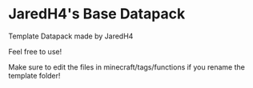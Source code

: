 # JaredH4's Base Datapack
Template Datapack made by JaredH4

Feel free to use!

Make sure to edit the files in minecraft/tags/functions if you rename the template folder!
